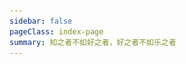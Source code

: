 ```yaml
---
sidebar: false
pageClass: index-page
summary: 知之者不如好之者，好之者不如乐之者
---
```

<template>
  <div>
    <div class="background-image-div">
      <img class="background-image" src="/assets/img/background.jpg"/>
      <div class="mask">
        <div class="aphorism">知之者不如好之者，好之者不如乐之者</div>
      </div>
    </div>
    <div>
      <div class="product-list">
        <router-link class="product-link" v-for="product in products" :key="product.id" :to="product.route">
          <Product :logoUrl="product.logo" :title="product.title" :detail="product.detail"></Product>
        </router-link>
      </div>
    </div>
  </div>
</template>

<script>
  export default {
    data() {
      return {
        products: [
          {
            id: 1,
            logo: require('./word-card/logo.png'),
            title: '英语单词卡',
            detail: '专为3~8岁儿童打造的一款英语启蒙学习软件，从日常生活中学习英语',
            route: '/word-card'
          },
          {
            id: 2,
            logo: require('./starry/logo.png'),
            title: 'Starry',
            detail: 'Group, manage and read your starred repositories on GitHub',
            route: '/starry'
          }
        ]
      }
    }
  }
</script>

<style>
  .home-links a {
    margin-right: 1rem;
  }

  .background-image-div {
    width: 100%;
    height: min(30rem, 40vh);
    max-height: 50vw;
    overflow: hidden;
    position: relative;
    background-color: #153C47;
  }

  .background-image {
    width: 100%;
  }

  .mask {
    background-color: rgba(0, 0, 0, 0.4);
    width: 100%;
    height: 100%;
    position: absolute;
    top: 0;
    left: 0;
    right: 0;
    bottom: 0;
    display: flex;
    align-items: center;
    justify-content: center;
  }

  .aphorism {
    font-size: clamp(18px, 3vw, 32px);
    color: white;
    padding: 0 50px;
    font-weight: 500;
  }

  .product-list {
    width: 100%;
    margin-top: 50px;
    box-sizing: border-box;
    display: flex;
    justify-content: space-evenly;
    flex-wrap: wrap;
  }

  .product-list a {
    text-decoration: none;
  }

  .product-link {
    width: 30%;
    min-width: 300px;
  }
  
  .product-list a:hover {
    text-decoration: none !important;
  }
</style>
